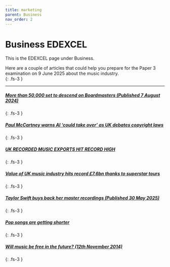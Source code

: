 ```yaml
---
title: marketing
parent: Business
nav_order: 2
---
```


# Business EDEXCEL

This is the EDEXCEL page under Business.

Here are a couple of articles that could help you prepare for the Paper 3 examination on 9 June 2025 about the music industry.  
{: .fs-3 }

---

##### [More than 50,000 set to descend on Boardmasters (Published 7 August 2024)](https://www.bbc.co.uk/news/articles/cp811rrr71do)
{: .fs-3 }

##### [Paul McCartney warns AI ‘could take over’ as UK debates copyright laws](https://www.theguardian.com/technology/2024/dec/10/paul-mccartney-ai-warning-uk-debates-copyright-laws)
{: .fs-3 }

##### [UK RECORDED MUSIC EXPORTS HIT RECORD HIGH](https://www.musicbusinessworldwide.com/uk-recorded-music-exports-hit-record-high-of-964m-in-2023-but-global-share-of-consumption-is-shrinking)
{: .fs-3 }



##### [Value of UK music industry hits record £7.6bn thanks to superstar tours](https://www.theguardian.com/business/2024/nov/20/value-of-uk-music-industry-hits-record-elton-john-beyonce)
{: .fs-3 }

##### [Taylor Swift buys back her master recordings (Published 30 May 2025)](https://www.bbc.co.uk/news/articles/cp3n799d0v5o)
{: .fs-3 }

##### [Pop songs are getting shorter](https://www.economist.com/culture/2025/06/02/pop-songs-are-getting-shorter)
{: .fs-3 }

##### [Will music be free in the future? (12th November 2014)](https://www.bbc.co.uk/culture/article/20141111-will-music-be-free-in-the-future)
{: .fs-3 }
